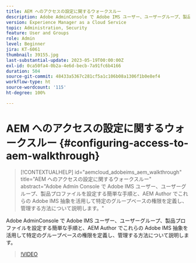 ```yaml
---
title: AEM へのアクセスの設定に関するウォークスルー
description: Adobe AdminConsole で Adobe IMS ユーザー、ユーザーグループ、製品プロファイルを設定する簡単な手順と、AEM Author でこれらの Adobe IMS 抽象を活用して特定のグループベースの権限を定義し、管理する方法について説明します。
version: Experience Manager as a Cloud Service
topic: Administration, Security
feature: User and Groups
role: Admin
level: Beginner
jira: KT-6061
thumbnail: 39155.jpg
last-substantial-update: 2023-05-19T00:00:00Z
exl-id: 0ca50fa4-0b2a-4e6d-becb-7a91fc6b4166
duration: 504
source-git-commit: 48433a5367c281cf5a1c106b08a1306f1b0e8ef4
workflow-type: ht
source-wordcount: '115'
ht-degree: 100%

---
```


# AEM へのアクセスの設定に関するウォークスルー {#configuring-access-to-aem-walkthrough}

>[!CONTEXTUALHELP]
>id="aemcloud_adobeims_aem_walkthrough"
>title="AEM へのアクセスの設定に関するウォークスルー"
>abstract="Adobe Admin Console で Adobe IMS ユーザー、ユーザーグループ、製品プロファイルを設定する簡単な手順と、AEM Author でこれらの Adobe IMS 抽象を活用して特定のグループベースの権限を定義し、管理する方法について説明します。"

Adobe AdminConsole で Adobe IMS ユーザー、ユーザーグループ、製品プロファイルを設定する簡単な手順と、AEM Author でこれらの Adobe IMS 抽象を活用して特定のグループベースの権限を定義し、管理する方法について説明します。

>[!VIDEO](https://video.tv.adobe.com/v/39155?quality=12&learn=on)
